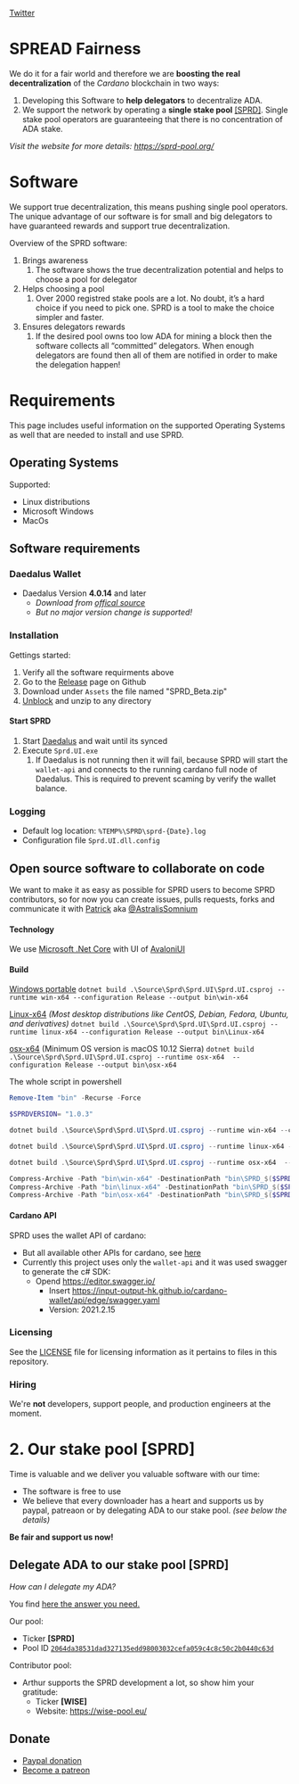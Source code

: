 [Twitter](https://twitter.com/PoolSprd)

# SPREAD Fairness

We do it for a fair world and therefore we are **boosting the real decentralization** of the _Cardano_ blockchain in two ways:
1. Developing this Software to **help delegators** to decentralize ADA.
2. We support the network by operating a **single stake pool** [[SPRD]](https://adapools.org/pool/2064da38531dad327135edd98003032cefa059c4c8c50c2b0440c63d). Single stake pool operators are guaranteeing that there is no concentration of ADA stake.

_Visit the website for more details: https://sprd-pool.org/_

# Software

We support true decentralization, this means pushing single pool operators. The unique advantage of our software is for small and big delegators to have guaranteed rewards and support true decentralization.

Overview of the SPRD software:
1. Brings awareness
   1. The software shows the true decentralization potential and helps to choose a pool for delegator
1. Helps choosing a pool
   1. Over 2000 registred stake pools are a lot. No doubt, it’s a hard choice if you need to pick one. SPRD is a tool to make the choice simpler and faster.
1. Ensures delegators rewards
   1. If the desired pool owns too low ADA for mining a block then the software collects all  “committed” delegators. When enough delegators are found then all of them are notified in order to make the delegation happen!

# Requirements

This page includes useful information on the supported Operating Systems as well that are needed to install and use SPRD.

## Operating Systems

Supported:
+ Linux distributions
+ Microsoft Windows
+ MacOs

## Software requirements

### Daedalus Wallet

+ Daedalus Version **4.0.14** and later
  + _Download from [offical source](
https://daedaluswallet.io/en/download/)_
  + _But no major version change is supported!_

### Installation

Gettings started:
1. Verify all the software requirments above
2. Go to the [Release](https://github.com/AstralisSomnium/Spread_Desktop/releases) page on Github
3. Download under `Assets` the file named "SPRD_Beta.zip"
4. [Unblock](https://www.tenforums.com/tutorials/5357-unblock-file-windows-10-a.html) and unzip to any directory


#### Start SPRD

1. Start [Daedalus](
https://daedaluswallet.io/en/download/) and wait until its synced
1. Execute `Sprd.UI.exe`
   1. If Daedalus is not running then it will fail, because SPRD will start the `wallet-api` and connects to the running cardano full node of Daedalus. This is required to prevent scaming by verify the wallet balance.

### Logging

+ Default log location: `%TEMP%\SPRD\sprd-{Date}.log`
+ Configuration file `Sprd.UI.dll.config`

## Open source software to collaborate on code

We want to make it as easy as possible for SPRD users to become SPRD contributors, so for now you can create issues, pulls requests, forks and communicate it with [Patrick](https://sprd-pool.org/#team) aka [@AstralisSomnium](https://github.com/AstralisSomnium)

#### Technology

We use [Microsoft .Net Core](https://dotnet.microsoft.com/download) with UI of [AvaloniUI](https://avaloniaui.net/)

#### Build

[Windows portable](https://docs.microsoft.com/en-us/dotnet/core/rid-catalog#windows-rids)
`dotnet build .\Source\Sprd\Sprd.UI\Sprd.UI.csproj --runtime win-x64 --configuration Release --output bin\win-x64`

[Linux-x64](https://docs.microsoft.com/en-us/dotnet/core/rid-catalog#linux-rids) _(Most desktop distributions like CentOS, Debian, Fedora, Ubuntu, and derivatives)_
`dotnet build .\Source\Sprd\Sprd.UI\Sprd.UI.csproj --runtime linux-x64 --configuration Release --output bin\Linux-x64`

[osx-x64](https://docs.microsoft.com/en-us/dotnet/core/rid-catalog#macos-rids) (Minimum OS version is macOS 10.12 Sierra)
`dotnet build .\Source\Sprd\Sprd.UI\Sprd.UI.csproj --runtime osx-x64  --configuration Release --output bin\osx-x64`

The whole script in powershell

```PowerShell
Remove-Item "bin" -Recurse -Force

$SPRDVERSION= "1.0.3"

dotnet build .\Source\Sprd\Sprd.UI\Sprd.UI.csproj --runtime win-x64 --configuration Release --output bin\win-x64 /p:Version=$SPRDVERSION /p:FileVersion=$SPRDVERSION /p:AssemblyVersion=$SPRDVERSION

dotnet build .\Source\Sprd\Sprd.UI\Sprd.UI.csproj --runtime linux-x64 --configuration Release --output bin\linux-x64 /p:Version=$SPRDVERSION /p:FileVersion=$SPRDVERSION /p:AssemblyVersion=$SPRDVERSION

dotnet build .\Source\Sprd\Sprd.UI\Sprd.UI.csproj --runtime osx-x64  --configuration Release --output bin\osx-x64 /p:Version=$SPRDVERSION /p:FileVersion=$SPRDVERSION /p:AssemblyVersion=$SPRDVERSION

Compress-Archive -Path "bin\win-x64" -DestinationPath "bin\SPRD_$($SPRDVERSION)_win-x64.zip"
Compress-Archive -Path "bin\linux-x64" -DestinationPath "bin\SPRD_$($SPRDVERSION)_linux-x64.zip"
Compress-Archive -Path "bin\osx-x64" -DestinationPath "bin\SPRD_$($SPRDVERSION)_osx-x64.zip"
```


#### Cardano API

SPRD uses the wallet API of cardano:
+ But all available other APIs for cardano, see [here](https://docs.cardano.org/projects/adrestia/en/latest/api-reference.html)
+ Currently this project uses only the `wallet-api` and it was used swagger to generate the c# SDK:
  + Opend https://editor.swagger.io/
    + Insert https://input-output-hk.github.io/cardano-wallet/api/edge/swagger.yaml
     + Version: 2021.2.15

### Licensing

See the [LICENSE](LICENSE) file for licensing information as it pertains to
files in this repository.

### Hiring

We're **not** developers, support people, and production engineers at the moment.


# 2. Our stake pool [SPRD]

Time is valuable and we deliver you valuable software with our time:
+ The software is free to use
+ We believe that every downloader has a heart and supports us by paypal, patreaon or by delegating ADA to our stake pool. _(see below the details)_

**Be fair and support us now!**


## Delegate ADA to our stake pool [SPRD]

_How can I delegate my ADA?_

You find [here the answer you need.](https://forum.cardano.org/t/staking-and-delegating-for-beginners-a-step-by-step-guide/36681)

Our pool:
+ Ticker **[SPRD]**
+ Pool ID [`2064da38531dad327135edd98003032cefa059c4c8c50c2b0440c63d`](https://pooltool.io/pool/2064da38531dad327135edd98003032cefa059c4c8c50c2b0440c63d)

Contributor pool:
+ Arthur supports the SPRD development a lot, so show him your gratitude:
  + Ticker **[WISE]**
  + Website: https://wise-pool.eu/

## Donate

+ [Paypal donation](https://www.paypal.com/donate?hosted_button_id=3YHSULMSHWHH6)
+ [Become a patreon](https://www.patreon.com/SprdStakePool)